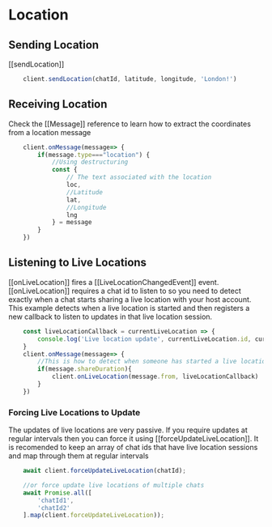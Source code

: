 # Location

## Sending Location

[[sendLocation]]

```javascript
    client.sendLocation(chatId, latitude, longitude, 'London!')
```

## Receiving Location

Check the [[Message]] reference to learn how to extract the coordinates from a location message

```javascript
    client.onMessage(message=> {
        if(message.type==="location") {
            //Using destructuring
            const {
                // The text associated with the location
                loc,
                //Latitude
                lat,
                //Longitude
                lng
            } = message
        }
    })
```

## Listening to Live Locations

[[onLiveLocation]] fires a [[LiveLocationChangedEvent]] event. [[onLiveLocation]] requires a chat id to listen to so you need to detect exactly when a chat starts sharing a live location with your host account. This example detects when a live location is started and then registers a new callback to listen to updates in that live location session.

```javascript
    const liveLocationCallback = currentLiveLocation => {
        console.log('Live location update', currentLiveLocation.id, currentLiveLocation.lat, currentLiveLocation.lng);
    }
    client.onMessage(message=> {
        //This is how to detect when someone has started a live location with you
        if(message.shareDuration){
            client.onLiveLocation(message.from, liveLocationCallback)
        }
    })

```

### Forcing Live Locations to Update

The updates of live locations are very passive. If you require updates at regular intervals then you can force it using [[forceUpdateLiveLocation]]. It is recomended to keep an array of chat ids that have live location sessions and map through them at regular intervals

```javascript
    await client.forceUpdateLiveLocation(chatId);

    //or force update live locations of multiple chats
    await Promise.all([
        'chatId1',
        'chatId2'
    ].map(client.forceUpdateLiveLocation));
```
